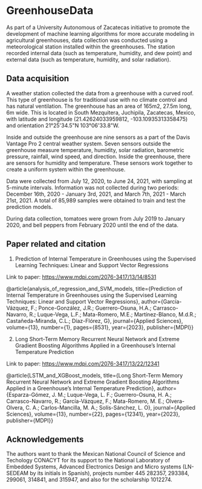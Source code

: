 # GreenhouseData
As part of a University Autonomous of Zacatecas initiative to promote the development of machine learning algorithms for more accurate modeling in agricultural greenhouses, data collection was conducted using a meteorological station installed within the greenhouses. The station recorded internal data (such as temperature, humidity, and dew point) and external data (such as temperature, humidity, and solar radiation).

## Data acquisition
A weather station collected the data from a greenhouse with a curved roof. This type of greenhouse is for traditional use with no climate control and has natural ventilation. The greenhouse has an area of 165m2, 27.5m long, 6m wide. This is located in South Mezquitera, Juchipila, Zacatecas, Mexico, with latitude and longitude (21.42624033959812, -103.10935313358475) and orientation 21°25'34.5"N 103°06'33.8"W.

Inside and outside the greenhouse are nine sensors as a part of the Davis Vantage Pro 2 central weather system. Seven sensors outside the greenhouse measure temperature, humidity, solar radiation, barometric pressure, rainfall, wind speed, and direction. Inside the greenhouse, there are sensors for humidity and temperature. These sensors work together to create a uniform system within the greenhouse. 

Data were collected from July 12, 2020, to June 24, 2021, with sampling at 5-minute intervals. Information was not collected during two periods: December 16th, 2020 - January 3rd, 2021, and March 7th, 2021 - March 21st, 2021. A total of 85,989 samples were obtained to train and test the prediction models. 

During data collection, tomatoes were grown from July 2019 to January 2020, and bell peppers from February 2020 until the end of the data.

## Paper related and citation
1. Prediction of Internal Temperature in Greenhouses using the Supervised Learning Techniques: Linear and Support Vector Regressions

Link to paper: https://www.mdpi.com/2076-3417/13/14/8531

@article{analysis_of_regression_and_SVM_models,
    title={Prediction of Internal Temperature in Greenhouses using the Supervised Learning Techniques: Linear and Support Vector Regressions},
    author={García-Vázquez, F.; Ponce-González, J.R.; Guerrero-Osuna, H.A.; Carrasco-Navarro, R.; Luque-Vega, L.F.; Mata-Romero, M.E.; Martínez-Blanco, M.d.R.; Castañeda-Miranda, C.L.; Díaz-Flórez, G},
    journal={Applied Sciences},
    volume={13},
    number={1},
    pages={8531},
    year={2023},
    publisher={MDPI}}

2. Long Short-Term Memory Recurrent Neural Network and Extreme Gradient Boosting Algorithms Applied in a Greenhouse’s Internal Temperature Prediction

Link to paper: https://www.mdpi.com/2076-3417/13/22/12341

@article{LSTM_and_XGBoost_models,
    title={Long Short-Term Memory Recurrent Neural Network and Extreme Gradient Boosting Algorithms Applied in a Greenhouse’s Internal Temperature Prediction},
    author={Esparza-Gómez, J. M.; Luque-Vega, L. F.; Guerrero-Osuna, H. A.; Carrasco-Navarro, R.; García-Vázquez, F.; Mata-Romero, M. E.; Olvera-Olvera, C. A.; Carlos-Mancilla, M. A.; Solís-Sánchez, L. O},
    journal={Applied Sciences},
    volume={13},
    number={22},
    pages={12341},
    year={2023},
    publisher={MDPI}}

## Acknowledgements
The authors want to thank the Mexican National Council of Science and Techology CONACYT for its support to the National Laboratory of Embedded Systems, Advanced Electronics Design and Micro systems (LN-SEDEAM by its initials in Spanish), projects number 445 282357, 293384, 299061, 314841, and 315947, and also for the scholarship 1012274.